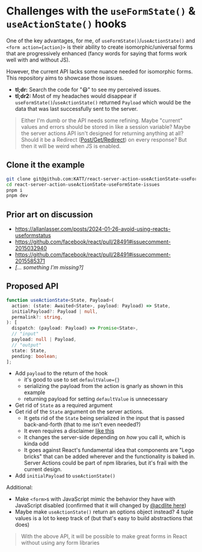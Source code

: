 # Challenges with the `useFormState()` & `useActionState()` hooks

One of the key advantages, for me, of `useFormState()`/`useActionState()` and `<form action={action}>` is their ability to create isomorphic/universal forms that are progressively enhanced (fancy words for saying that forms work well with and without JS).

However, the current API lacks some nuance needed for isomorphic forms. This repository aims to showcase those issues.

-   **tl;dr:** Search the code for "😷" to see my perceived issues.
-   **tl;dr2:** Most of my headaches would disappear if `useFormState()`/`useActionState()` returned `Payload` which would be the data that was last successfully sent to the server.

> Either I'm dumb or the API needs some refining. Maybe "current" values and errors should be stored in like a session variable? Maybe the server actions API isn't designed for returning anything at all? Should it be a Redirect ([Post/Get/Redirect](https://en.wikipedia.org/wiki/Post/Redirect/Get)) on every response? But then it will be weird when JS is enabled.

## Clone it the example

```sh
git clone git@github.com:KATT/react-server-action-useActionState-useFormState-issues.git
cd react-server-action-useActionState-useFormState-issues
pnpm i
pnpm dev
```

## Prior art on discussion

-   https://allanlasser.com/posts/2024-01-26-avoid-using-reacts-useformstatus
-   https://github.com/facebook/react/pull/28491#issuecomment-2015032940
-   https://github.com/facebook/react/pull/28491#issuecomment-2015585371
-   _[... something I'm missing?]_

## Proposed API

```ts
function useActionState<State, Payload>(
  action: (state: Awaited<State>, payload: Payload) => State,
  initialPayload?: Payload | null,
  permalink?: string,
): [
  dispatch: (payload: Payload) => Promise<State>,
  // "input"
  payload: null | Payload,
  // "output"
  state: State,
  pending: boolean;
];
```

-   Add `payload` to the return of the hook
    -   it's good to use to set `defaultValue={}`
    -   serializing the payload from the action is gnarly as shown in this example
    -   returning payload for setting `defaultValue` is unnecessary
-   Get rid of `State` as a required argument
-   Get rid of the `State` argument on the server actions.
    -   It gets rid of the `State` being serialized in the input that is passed back-and-forth (that to me isn't even needed?)
    -   It even requires a disclaimer [like this](https://react.dev/reference/react-dom/hooks/useFormState#my-action-can-no-longer-read-the-submitted-form-data)
    -   It changes the server-side depending on _how_ you call it, which is kinda odd
    -   It goes against React's fundamental idea that components are "Lego bricks" that can be added wherever and the functionality is baked in. Server Actions could be part of npm libraries, but it's frail with the current design.
-   Add `initialPayload` to `useActionState()`

Additional:

-   Make `<form>`s with JavaScript mimic the behavior they have with JavaScript disabled (confirmed that it will changed by [@acdlite here](https://github.com/facebook/react/pull/28491#issuecomment-2015283772))
-   Maybe make `useActionState()` return an options object instead? 4 tuple values is a lot to keep track of (but that's easy to build abstractions that does)

> With the above API, it will be possible to make great forms in React without using any form libraries
